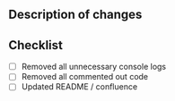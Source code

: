 ## Description of changes

<!-- What have you implemented in this PR? -->

## Checklist

<!-- [x] if you have completed the task -->
<!-- [n/a] if the task is not relevant -->

- [ ] Removed all unnecessary console logs
- [ ] Removed all commented out code
- [ ] Updated README / confluence
